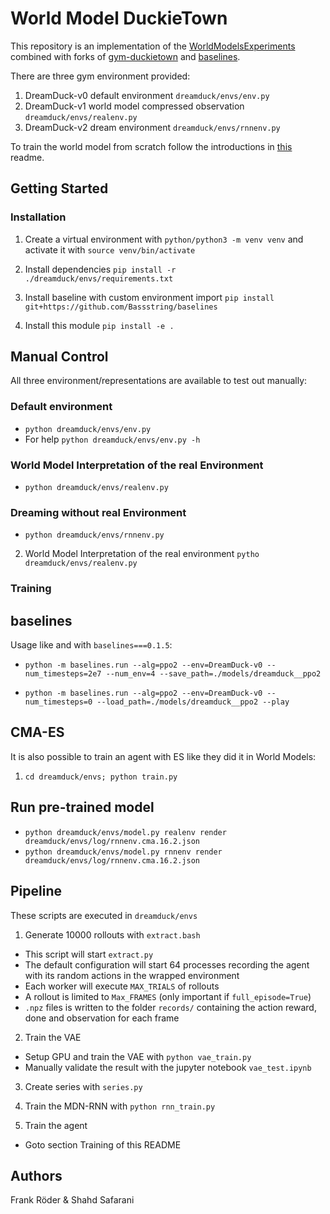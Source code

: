 # World Model DuckieTown

This repository is an implementation of the [WorldModelsExperiments](https://github.com/hardmaru/WorldModelsExperiments)
combined with forks of [gym-duckietown](https://github.com/Bassstring/gym-duckietown)
and [baselines](https://github.com/Bassstring/baselines).

There are three gym environment provided:

1. DreamDuck-v0 default environment `dreamduck/envs/env.py`
2. DreamDuck-v1 world model compressed observation `dreamduck/envs/realenv.py`
3. DreamDuck-v2 dream environment `dreamduck/envs/rnnenv.py`

To train the world model from scratch follow the introductions in
[this](https://github.com/Bassstring/dreamduck/blob/master/dreamduck/envs/README.md) readme.

## Getting Started

### Installation

1. Create a virtual environment with `python/python3 -m venv venv` and activate
  it with `source venv/bin/activate`

2. Install dependencies `pip install -r ./dreamduck/envs/requirements.txt`

3. Install baseline with custom environment import
  `pip install  git+https://github.com/Bassstring/baselines`

4. Install this module `pip install -e .`

## Manual Control

All three environment/representations are available to test out manually:

### Default environment

- `python dreamduck/envs/env.py`
- For help `python dreamduck/envs/env.py -h`

### World Model Interpretation of the real Environment

- `python dreamduck/envs/realenv.py`

### Dreaming without real Environment

- `python dreamduck/envs/rnnenv.py`

2. World Model Interpretation of the real environment `pytho dreamduck/envs/realenv.py`

### Training

## baselines

Usage like and with `baselines===0.1.5`:

- `python -m baselines.run --alg=ppo2 --env=DreamDuck-v0 --num_timesteps=2e7 --num_env=4 --save_path=./models/dreamduck__ppo2`

- `python -m baselines.run --alg=ppo2 --env=DreamDuck-v0 --num_timesteps=0 --load_path=./models/dreamduck__ppo2 --play`

## CMA-ES

It is also possible to train an agent with ES like they did it in World Models:

1. `cd dreamduck/envs; python train.py`


## Run pre-trained model

- `python dreamduck/envs/model.py realenv render dreamduck/envs/log/rnnenv.cma.16.2.json`
- `python dreamduck/envs/model.py rnnenv render dreamduck/envs/log/rnnenv.cma.16.2.json`

## Pipeline

These scripts are executed in `dreamduck/envs`

1. Generate 10000 rollouts with `extract.bash`
  - This script will start `extract.py`
  - The default configuration will start 64 processes recording the agent
    with its random actions in the wrapped environment
  - Each worker will execute `MAX_TRIALS` of rollouts
  - A rollout is limited to `Max_FRAMES` (only important if `full_episode=True`)
  - `.npz` files is written to the folder `records/` containing the action
    reward, done and observation for each frame

2. Train the VAE
  - Setup GPU and train the VAE with `python vae_train.py`
  - Manually validate the result with the jupyter notebook `vae_test.ipynb`

3. Create series with `series.py`

4. Train the MDN-RNN with `python rnn_train.py`

5. Train the agent
  - Goto section Training of this README

## Authors

Frank Röder & Shahd Safarani
